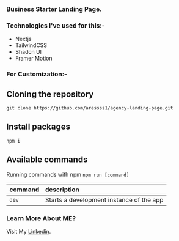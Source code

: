 ### Business Starter Landing Page.

### Technologies I've used for this:-

- Nextjs
- TailwindCSS
- Shadcn UI
- Framer Motion


### For Customization:-

## Cloning the repository

```shell
git clone https://github.com/aressss1/agency-landing-page.git
```

## Install packages

```shell
npm i
```

## Available commands

Running commands with npm `npm run [command]`

| command         | description                              |
| :-------------- | :--------------------------------------- |
| `dev`           | Starts a development instance of the app |


### Learn More About ME?

Visit My [Linkedin](https://www.linkedin.com/in/faizan-asghar-806794280/).


